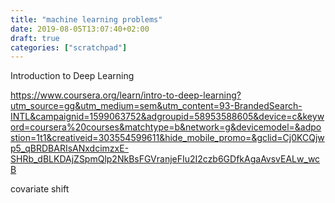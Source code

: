 ```yaml
---
title: "machine learning problems"
date: 2019-08-05T13:07:40+02:00
draft: true
categories: ["scratchpad"]
---
```


Introduction to Deep Learning

https://www.coursera.org/learn/intro-to-deep-learning?utm_source=gg&utm_medium=sem&utm_content=93-BrandedSearch-INTL&campaignid=1599063752&adgroupid=58953588605&device=c&keyword=coursera%20courses&matchtype=b&network=g&devicemodel=&adpostion=1t1&creativeid=303554599611&hide_mobile_promo=&gclid=Cj0KCQjwp5_qBRDBARIsANxdcimzxE-SHRb_dBLKDAjZSpmQlp2NkBsFGVranjeFIu2I2czb6GDfkAgaAvsvEALw_wcB

covariate shift

